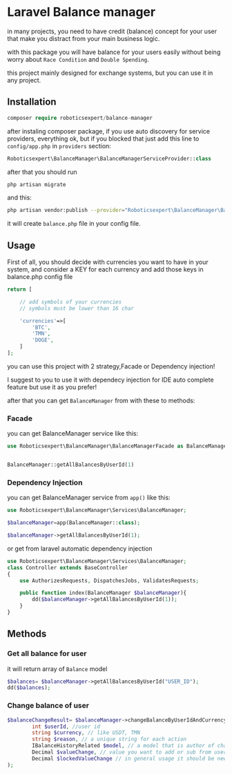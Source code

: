 # Laravel Balance manager

in many projects, you need to have credit (balance) concept for your user that make you distract from your main business
logic.

with this package you will have balance for your users easily without being worry about `Race Condition`
and `Double Spending`.

this project mainly designed for exchange systems, but you can use it in any project.

## Installation

```php
composer require roboticsexpert/balance-manager
```

after instaling composer package, if you use auto discovery for service providers, everything ok, but if you blocked
that just add this line to `config/app.php` in `providers` section:

```php
Roboticsexpert\BalanceManager\BalanceManagerServiceProvider::class
```

after that you should run

```bash 
php artisan migrate
```

and this:

```bash 
php artisan vendor:publish --provider="Roboticsexpert\BalanceManager\BalanceManagerServiceProvider"
```

it will create `balance.php` file in your config file.

## Usage

First of all, you should decide with currencies you want to have in your system, and consider a KEY for each currency
and add those keys in balance.php config file

```php
return [

    // add symbols of your currencies
    // symbols must be lower than 16 char

    'currencies'=>[
        'BTC',
        'TMN',
        'DOGE',
    ]
];
```

you can use this project with 2 strategy,Facade or Dependency injection!

I suggest to you to use it with dependecy injection for IDE auto complete feature but use it as you prefer!

after that you can get `BalanceManager` from with these to methods:

### Facade

you can get BalanceManager service like this:

```php
use Roboticsexpert\BalanceManager\BalanceManagerFacade as BalanceManager;


BalanceManager::getAllBalancesByUserId(1)
```

### Dependency Injection

you can get BalanceManager service from `app()` like this:

```php
use Roboticsexpert\BalanceManager\Services\BalanceManager;

$balanceManager=app(BalanceManager::class); 

$balanceManager->getAllBalancesByUserId(1);
```

or get from laravel automatic dependency injection

```php
use Roboticsexpert\BalanceManager\Services\BalanceManager;
class Controller extends BaseController
{
    use AuthorizesRequests, DispatchesJobs, ValidatesRequests;

    public function index(BalanceManager $balanceManager){
        dd($balanceManager->getAllBalancesByUserId(1));
    }
}

```

## Methods

### Get all balance for user

it will return array of `Balance` model

```php
$balances= $balanceManager->getAllBalancesByUserId("USER_ID");
dd($balances);
```

### Change balance of user

```php
$balanceChangeResult= $balanceManager->changeBalanceByUserIdAndCurrency(
        int $userId, //user id
        string $currency, // like USDT, TMN
        string $reason, // a unique string for each action
        IBalanceHistoryRelated $model, // a model that is author of change balance
        Decimal $valueChange, // value you want to add or sub from user balance
        Decimal $lockedValueChange // in general usage it should be new \Decimal\Decimal(0)
);


